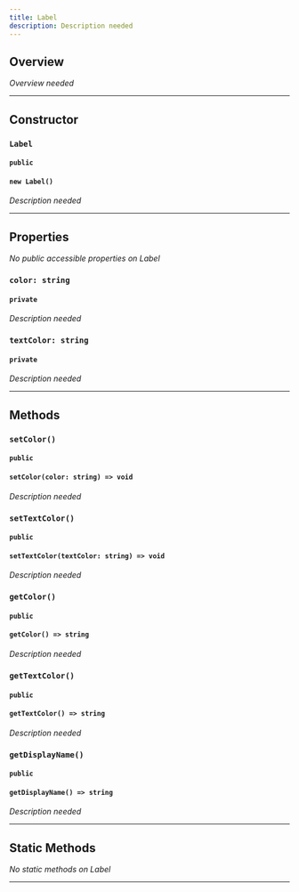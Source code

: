 ```yaml
---
title: Label
description: Description needed
---
```



## Overview
*Overview needed*

---


## Constructor

### `Label`
#### `public`
#### `new Label()`
*Description needed*

---


## Properties

*No public accessible properties on Label*

### `color: string`
#### `private`
*Description needed*

### `textColor: string`
#### `private`
*Description needed*

---


## Methods

### `setColor()`
#### `public`
#### `setColor(color: string) => void`
*Description needed*

### `setTextColor()`
#### `public`
#### `setTextColor(textColor: string) => void`
*Description needed*

### `getColor()`
#### `public`
#### `getColor() => string`
*Description needed*

### `getTextColor()`
#### `public`
#### `getTextColor() => string`
*Description needed*

### `getDisplayName()`
#### `public`
#### `getDisplayName() => string`
*Description needed*

---


## Static Methods

*No static methods on Label*

---
